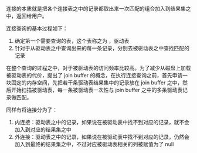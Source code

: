连接的本质就是把各个连接表之中的记录都取出来一次匹配的组合加入到结果集之中，返回给用户。

连接查询的基本过程如下：

1. 确定第一个需要查询的表，这个表称之为 ，驱动表
2. 针对于从驱动表之中查询出来的每一条记录，分别去被驱动表之中查找匹配的记录

在整个查询的过程之中，对于被驱动表的访问频率比较高。为了减少从磁盘上加载被驱动表的代价，提出了 join buffer 的概念，在执行连接查询之前，首先申请一块固定的内存空间，先把若干条驱动表结果集中的记录放在 join buffer 之中，然后开始扫描被驱动表，每一条被驱动表一次性与 join buffer 之中的多条驱动表记录做匹配。



同样有将连接分为了：

1. 内连接：驱动表之中的记录，如果说在被驱动表中找不到对应的记录，就不会加入到对应的结果集之中
2. 外连接：驱动表之中的记录，如果说在被驱动表中找不到对应的记录，仍然会加入到最终的结果集之中，不过对应被驱动表相关的列被赋值为了 null





